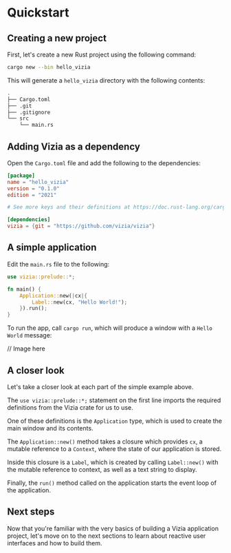 # Quickstart

## Creating a new project

First, let's create a new Rust project using the following command:

```bash
cargo new --bin hello_vizia
```

This will generate a `hello_vizia` directory with the following contents:

```bash
.
├── Cargo.toml
├── .git
├── .gitignore
└── src
    └── main.rs
```

## Adding Vizia as a dependency

Open the `Cargo.toml` file and add the following to the dependencies:

```toml
[package]
name = "hello_vizia"
version = "0.1.0"
edition = "2021"

# See more keys and their definitions at https://doc.rust-lang.org/cargo/reference/manifest.html

[dependencies]
vizia = {git = "https://github.com/vizia/vizia"}
```

## A simple application

Edit the `main.rs` file to the following:

```rust
use vizia::prelude::*;

fn main() {
    Application::new(|cx|{
        Label::new(cx, "Hello World!");
    }).run();
}
```

To run the app, call `cargo run`, which will produce a window with a `Hello World` message:

// Image here

## A closer look

Let's take a closer look at each part of the simple example above.

The `use vizia::prelude::*;` statement on the first line imports the required definitions from the Vizia crate for us to use.

One of these definitions is the `Application` type, which is used to create the main window and its contents.

The `Application::new()` method takes a closure which provides `cx`, a mutable reference to a `Context`, where the state of our application is stored.

Inside this closure is a `Label`, which is created by calling `Label::new()` with the mutable reference to context, as well as a text string to display.

Finally, the `run()` method called on the application starts the event loop of the application.

## Next steps

Now that you're familiar with the very basics of building a Vizia application project, let's move on to the next sections to learn about reactive user interfaces and how to build them.
